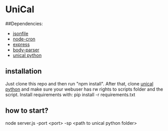 # UniCal

##Dependencies:
- [jsonfile](https://www.npmjs.com/package/jsonfile)
- [node-cron](https://github.com/ncb000gt/node-cron)
- [express](https://www.npmjs.com/package/express)
- [body-parser](https://www.npmjs.com/package/body-parser)
- [unical python](https://github.com/knoxz/unical)

## installation

Just clone this repo and then run "npm install".
After that, clone [unical python](https://github.com/knoxz/unical) and make sure your webuser has rw rights to scripts folder and the script.
Install requirements with:
pip install -r requirements.txt


## how to start?

node server.js -port \<port\> -sp \<path to unical python folder\>
